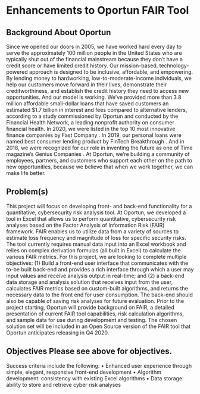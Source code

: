 # Enhancements to Oportun FAIR Tool 
## Background About Oportun
Since we opened our doors in 2005, we have worked hard every day to serve the approximately 100 million people in the United States who are typically shut out of the financial mainstream because they don’t have a credit score or have limited credit history. Our mission-based, technology-powered approach is designed to be inclusive, affordable, and empowering. By lending money to hardworking, low-to-moderate-income individuals, we help our customers move forward in their lives, demonstrate their creditworthiness, and establish the credit history they need to access new opportunities. And our model is working. We’ve provided more than 3.8 million affordable small-dollar loans that have saved customers an estimated $1.7 billion in interest and fees compared to alternative lenders, according to a study commissioned by Oportun and conducted by the Financial Health Network, a leading nonprofit authority on consumer financial health. In 2020, we were listed in the top 10 most innovative finance companies by Fast Company . In 2019, our personal loans were named best consumer lending product by FinTech Breakthrough . And in 2018, we were recognized for our role in inventing the future as one of Time magazine’s Genius Companies . At Oportun, we’re building a community of employees, partners, and customers who support each other on the path to new opportunities, because we believe that when we work together, we can make life better. 
## Problem(s) 
This project will focus on developing front- and back-end functionality for a quantitative, cybersecurity risk analysis tool. At Oportun, we developed a tool in Excel that allows us to perform quantitative, cybersecurity risk analyses based on the Factor Analysis of Information Risk (FAIR) framework. FAIR enables us to utilize data from a variety of sources to estimate loss frequency and magnitude of loss for specific security risks. The tool currently requires manual data input into an Excel workbook and relies on complex derivation formulas (all built in Excel) to calculate the various FAIR metrics. For this project, we are looking to complete multiple objectives: (1) Build a front-end user interface that communicates with the to-be built back-end and provides a rich interface through which a user may input values and receive analysis output in real-time; and (2) a back-end data storage and analysis solution that receives input from the user, calculates FAIR metrics based on custom-built algorithms, and returns the necessary data to the front end for user consumption. The back-end should also be capable of saving risk analyses for future evaluation. Prior to the project starting, Oportun will provide background on FAIR, a detailed presentation of current FAIR tool capabilities, risk calculation algorithms, and sample data for use during development and testing. The chosen solution set will be included in an Open Source version of the FAIR tool that Oportun anticipates releasing in Q4 2020. 
## Objectives Please see above for objectives.
Success criteria include the following: 
• Enhanced user experience through simple, elegant, responsive front-end development 
• Algorithm development: consistency with existing Excel algorithms 
• Data storage: ability to store and retrieve cyber risk analyses
